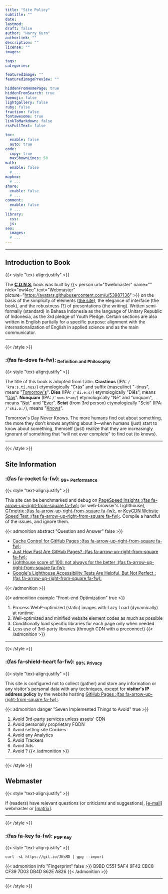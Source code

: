 ```yaml
---
title: "Site Policy"
subtitle: ""
date: 
lastmod: 
draft: false
author: "Harry Kurn"
authorLink: ""
description: ""
license: ""
images: 

tags: 
categories: 

featuredImage: ""
featuredImagePreview: ""

hiddenFromHomePage: true
hiddenFromSearch: true
twemoji: false
lightgallery: false
ruby: false
fraction: false
fontawesome: true
linkToMarkdown: false
rssFullText: false

toc:
  enable: false
  auto: true
code:
  copy: true
  maxShownLines: 50
math:
  enable: false
  # ...
mapbox:
  # ...
share:
  enable: false
  # ...
comment:
  enable: false
  # ...
library:
  css: 
  js: 
seo:
  images: 
  # ...
---
```


<!--more-->

---

## Introduction to Book

{{< style "text-align:justify" >}}

The [**C**.**D**.**N**.**S**.][CDNS] book was built by {{< person url="#webmaster" name="" nick="owl4ce"
text="Webmaster" picture="https://avatars.githubusercontent.com/u/53987136" >}} on the basis of the simplicity of
elements ([the site](#site-information)), the elegance of interface (the book), and the robustness (?) of presentations
(the writing). Written semi-formally (standard) in Bahasa Indonesia as the language of Unitary Republic of Indonesia,
as the 3rd pledge of Youth Pledge. Certain sections are also written in English partially for a
specific purpose: alignment with the internationalization of English in
applied science and as the main communicator.

[CDNS]: /humans.txt
        "Crastinus Dies Nunquam Sciat"

---

{{< /style >}}

### **:(fas fa-dove fa-fw):** <sub>Definition and Philosophy</sub>

{{< style "text-align:justify" >}}

The title of this book is adopted from Latin. **Crastinus** (IPA: `/ˈkraːs.ti.nus/`) etymologically
"Crās" and suffix (masculine) "-tinus", means "<u>Tomorrow's</u>". **Dies** (IPA: `/ˈdi.eːs/`) etymologically "Diēs",
means "<u>Day</u>". **Nunquam** (IPA: `/ˈnum.kʷam/`) etymologically "Nē" and "unquam", means "<u>Not</u>"
and "<u>Ever</u>". **Sciat** (from 3rd person) etymologically "Sciō" (IPA: `/ˈski.oː/`), means "<u>Knows</u>".

Tomorrow's Day Never Knows. The more humans find out about something, the more they don't knows
anything about it—when humans (just) start to know about something, themself (just) realize that they are
increasingly ignorant of something that "will not ever complete" to find out (to knows).

---

{{< /style >}}

## Site Information

### **:(fas fa-rocket fa-fw):** <sub>99+ Performance</sub>

{{< style "text-align:justify" >}}

This site can be benchmarked and debug on [PageSpeed Insights
:(fas fa-arrow-up-right-from-square fa-fw):][PSI-] (or web-browser's Lighthouse),
[GTmetrix :(fas fa-arrow-up-right-from-square fa-fw):][GTm-], or [KeyCDN Website
Speed Test :(fas fa-arrow-up-right-from-square fa-fw):][KWST].
Compile a handful of the issues, and ignore them.

[PSI-]: https://pagespeed.web.dev/report?url=https%3A%2F%2Fowl4ce.github.io%2Fid%2F
        "PageSpeed Insights"
[GTm-]: https://gtmetrix.com
        "GTmetrix"
[KWST]: https://tools.keycdn.com/speed
        "KeyCDN Website Speed Test"

{{< admonition abstract "Question and Answer" false >}}
- [Cache Control for GitHub Pages :(fas fa-arrow-up-right-from-square fa-fw):][CCfGP----]
- [Just How Fast Are GitHub Pages? :(fas fa-arrow-up-right-from-square fa-fw):][JHFAGP---]
- [Lighthouse score of 100: not always for the better :(fas fa-arrow-up-right-from-square fa-fw):][Lso1naftb]
- [Google's Lighthouse Accessibility Tests Are Helpful, But Not Perfect :(fas fa-arrow-up-right-from-square fa-fw):][GLATAHBNP]

[CCfGP----]: https://retirednotout.uk/blog/2021/05/cache-control-for-github-pages
             "Cache Control for GitHub Pages"
[JHFAGP---]: https://www.jeremymorgan.com/blog/programming/how-fast-are-github-pages
             "Just How Fast Are GitHub Pages?"
[Lso1naftb]: https://nooshu.com/blog/2019/08/18/lighthouse-score-100-not-always-for-the-better
             "Lighthouse score of 100: not always for the better"
[GLATAHBNP]: https://www.boia.org/blog/googles-lighthouse-accessibility-tests-are-helpful-but-not-perfect
             "Google's Lighthouse Accessibility Tests Are Helpful, But Not Perfect"
{{< /admonition >}}

{{< admonition example "Front-end Optimization" true >}}
1. Process WebP-optimized (static) images with Lazy Load (dynamically) at runtime
2. Well-optimized and minified website element codes as much as possible
3. Conditionally load specific libraries for each page only when needed
4. Less use of 3rd-party libraries (through CDN with a preconnect)
{{< /admonition >}}

---

{{< /style >}}

### **:(fas fa-shield-heart fa-fw):** <sub>99% Privacy</sub>

{{< style "text-align:justify" >}}

This site is configured not to collect (gather) and store any information or any visitor's personal data
with any techniques, except for **visitor's IP address policy** by the website hosting
[GitHub Pages :(fas fa-arrow-up-right-from-square fa-fw):][GP].

[GP]: https://docs.github.com/en/pages/getting-started-with-github-pages/about-github-pages#data-collection
      "GitHub Pages Data Collection"

{{< admonition danger "Seven Implemented Things to Avoid" true >}}
1. Avoid 3rd-party services unless assets' CDN
2. Avoid personally proprietary FQDN
3. Avoid setting site Cookies
4. Avoid any Analytics
5. Avoid Trackers
6. Avoid Ads
7. Avoid ?
{{< /admonition >}}

---

{{< /style >}}

## Webmaster

{{< style "text-align:justify" >}}

If (readers) have relevant questions (or criticisms and suggestions),
[[e-mail][e-mail]] webmaster or [[matrix][matrix]].

[e-mail]: ../../index.xml
          "Write E-Mail to Webmaster"
[matrix]: https://matrix.to/#/@owl4ce:matrix.org
          "Discuss!"

---

{{< /style >}}

### **:(fas fa-key fa-fw):** <sub>PGP Key</sub>

{{< style "text-align:justify" >}}

```shell
curl -sL https://git.io/JKsMD | gpg --import
```

{{< admonition info "Fingerprint" false >}}
B9BD C551 5AF4 9F42 CBC8 CF39 7D03 DB4D 862E A826
{{< /admonition >}}

---

{{< /style >}}
